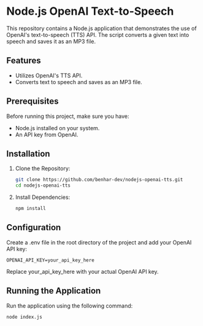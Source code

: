 # Node.js OpenAI Text-to-Speech

This repository contains a Node.js application that demonstrates the use of OpenAI's text-to-speech (TTS) API. The script converts a given text into speech and saves it as an MP3 file.

## Features

- Utilizes OpenAI's TTS API.
- Converts text to speech and saves as an MP3 file.

## Prerequisites

Before running this project, make sure you have:

- Node.js installed on your system.
- An API key from OpenAI.

## Installation

1. Clone the Repository:
   ```bash
   git clone https://github.com/benhar-dev/nodejs-openai-tts.git
   cd nodejs-openai-tts
   ```
2. Install Dependencies:
   ```bash
   npm install
   ```

## Configuration

Create a .env file in the root directory of the project and add your OpenAI API key:

```
OPENAI_API_KEY=your_api_key_here
```

Replace your_api_key_here with your actual OpenAI API key.

## Running the Application

Run the application using the following command:

```
node index.js
```
